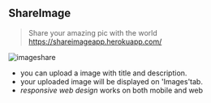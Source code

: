 ## ShareImage

> Share your amazing pic with the world
> https://shareimageapp.herokuapp.com/

![imageshare](https://user-images.githubusercontent.com/37023998/71544101-e0b9ca80-29a0-11ea-8369-ad604c7fff0b.JPG)

- you can upload a image with title and description.
- your uploaded image will be displayed on 'Images'tab.
- _responsive web design_ works on both mobile and web
